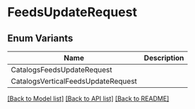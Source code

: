 # FeedsUpdateRequest

## Enum Variants

| Name | Description |
|---- | -----|
| CatalogsFeedsUpdateRequest |  |
| CatalogsVerticalFeedsUpdateRequest |  |

[[Back to Model list]](../README.md#documentation-for-models) [[Back to API list]](../README.md#documentation-for-api-endpoints) [[Back to README]](../README.md)


